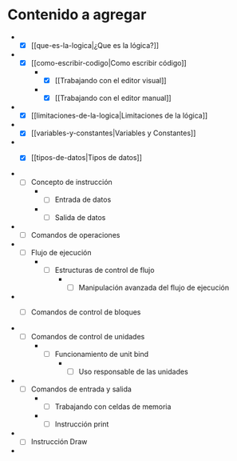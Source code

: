 # Contenido a agregar 

- - [x] [[que-es-la-logica|¿Que es la lógica?]]
- - [x] [[como-escribir-codigo|Como escribir código]]
	- - [x] [[Trabajando con el editor visual]]
	- - [x] [[Trabajando con el editor manual]]
- - [x] [[limitaciones-de-la-logica|Limitaciones de la lógica]]
- - [x] [[variables-y-constantes|Variables y Constantes]]
- - [x] [[tipos-de-datos|Tipos de datos]]


- - [ ] Concepto de instrucción
	- - [ ] Entrada de datos
	- - [ ] Salida de datos

- - [ ] Comandos de operaciones

- - [ ] Flujo de ejecución
	- - [ ] Estructuras de control de flujo
		- - [ ] Manipulación avanzada del flujo de ejecución

- - [ ] Comandos de control de bloques


- - [ ] Comandos de control de unidades
	- - [ ] Funcionamiento de unit bind
		- - [ ] Uso responsable de las unidades

- - [ ] Comandos de entrada y salida
	- - [ ] Trabajando con celdas de memoria
	- - [ ] Instrucción print

- - [ ] Instrucción Draw
- 